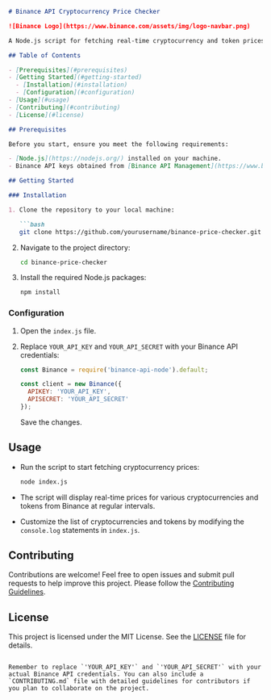 ```markdown
# Binance API Cryptocurrency Price Checker

![Binance Logo](https://www.binance.com/assets/img/logo-navbar.png)

A Node.js script for fetching real-time cryptocurrency and token prices from the Binance API. Stay updated with the latest market data effortlessly.

## Table of Contents

- [Prerequisites](#prerequisites)
- [Getting Started](#getting-started)
  - [Installation](#installation)
  - [Configuration](#configuration)
- [Usage](#usage)
- [Contributing](#contributing)
- [License](#license)

## Prerequisites

Before you start, ensure you meet the following requirements:

- [Node.js](https://nodejs.org/) installed on your machine.
- Binance API keys obtained from [Binance API Management](https://www.binance.com/en/my/settings/api-management).

## Getting Started

### Installation

1. Clone the repository to your local machine:

   ```bash
   git clone https://github.com/yourusername/binance-price-checker.git
   ```

2. Navigate to the project directory:

   ```bash
   cd binance-price-checker
   ```

3. Install the required Node.js packages:

   ```bash
   npm install
   ```

### Configuration

1. Open the `index.js` file.

2. Replace `YOUR_API_KEY` and `YOUR_API_SECRET` with your Binance API credentials:

   ```javascript
   const Binance = require('binance-api-node').default;

   const client = new Binance({
     APIKEY: 'YOUR_API_KEY',
     APISECRET: 'YOUR_API_SECRET'
   });
   ```

   Save the changes.

## Usage

- Run the script to start fetching cryptocurrency prices:

   ```bash
   node index.js
   ```

- The script will display real-time prices for various cryptocurrencies and tokens from Binance at regular intervals.

- Customize the list of cryptocurrencies and tokens by modifying the `console.log` statements in `index.js`.

## Contributing

Contributions are welcome! Feel free to open issues and submit pull requests to help improve this project. Please follow the [Contributing Guidelines](CONTRIBUTING.md).

## License

This project is licensed under the MIT License. See the [LICENSE](LICENSE) file for details.
```

Remember to replace `'YOUR_API_KEY'` and `'YOUR_API_SECRET'` with your actual Binance API credentials. You can also include a `CONTRIBUTING.md` file with detailed guidelines for contributors if you plan to collaborate on the project.
